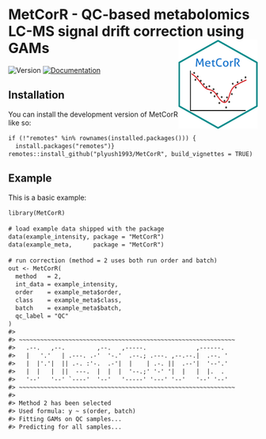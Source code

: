 <!-- README.md is generated from README.Rmd. Please edit that file -->

# MetCorR - QC-based metabolomics LC-MS signal drift correction using GAMs <img src="man/MetCorR_sticker.png" align="right" height="180" width="160"/>

![Version](https://img.shields.io/github/r-package/v/plyush1993/MetCorR?colorB=blue)
[![Documentation](https://img.shields.io/badge/documentation-MetCorR-orange.svg?colorB=E91E63)](https://plyush1993.github.io/MetCorR/)

## Installation

You can install the development version of MetCorR like so:

    if (!"remotes" %in% rownames(installed.packages())) {
      install.packages("remotes")}
    remotes::install_github("plyush1993/MetCorR", build_vignettes = TRUE)

## Example

This is a basic example:

    library(MetCorR)

    # load example data shipped with the package
    data(example_intensity, package = "MetCorR")
    data(example_meta,      package = "MetCorR")

    # run correction (method = 2 uses both run order and batch)
    out <- MetCorR(
      method   = 2,
      int_data = example_intensity,
      order    = example_meta$order,
      class    = example_meta$class,
      batch    = example_meta$batch,
      qc_label = "QC"
    )
    #> 
    #> ~~~~~~~~~~~~~~~~~~~~~~~~~~~~~~~~~~~~~~~~~~~~~~~~~~~~~~~~~~~~~
    #>   .--.   ,--.         ,--.   ,-----.              ,------.    
    #>   |   '.'   | .---. .-'  '-.'  .--.; .---. ,--.--.|  .--. '   
    #>   |  |'.'|  || .-. :'-.  .-'|  |    | .-. ||  .--'|  '--'.'   
    #>   |  |   |  ||  ---.  |  |  |  '--.;' '-' '|  |   |  |.  .    
    #>   '--'   '--' `----'  '--'   '-----' '---' '--'   '--' '--'   
    #> ~~~~~~~~~~~~~~~~~~~~~~~~~~~~~~~~~~~~~~~~~~~~~~~~~~~~~~~~~~~~~
    #> 
    #> Method 2 has been selected
    #> Used formula: y ~ s(order, batch)
    #> Fitting GAMs on QC samples...
    #> Predicting for all samples...
